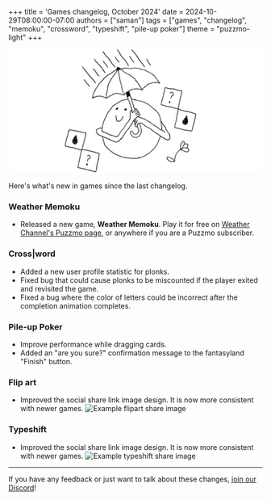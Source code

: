 +++
title = 'Games changelog, October 2024'
date = 2024-10-29T08:00:00-07:00
authors = ["saman"]
tags = ["games", "changelog", "memoku", "crossword", "typeshift", "pile-up poker"]
theme = "puzzmo-light"
+++

![An illustration of Puzzmo surrounded by weather Memoku pieces, holding an umbrella.](brella.png)

Here's what's new in games since the last changelog.

### Weather Memoku

- Released a new game, **Weather Memoku**. Play it for free on [Weather Channel's Puzzmo page](https://www.puzzmo.com/+/weather/play/weather-memoku/), or anywhere if you are a Puzzmo subscriber.

### Cross|word

- Added a new user profile statistic for plonks.
- Fixed bug that could cause plonks to be miscounted if the player exited and revisited the game.
- Fixed a bug where the color of letters could be incorrect after the completion animation completes.

### Pile-up Poker

- Improve performance while dragging cards.
- Added an "are you sure?" confirmation message to the fantasyland "Finish" button.

### Flip art

- Improved the social share link image design. It is now more consistent with newer games.
  ![Example flipart share image](https://thumbs.puzzmo.com/play/flip-art/60nrz36n6.png)

### Typeshift

- Improved the social share link image design. It is now more consistent with newer games.
  ![Example typeshift share image](https://thumbs.puzzmo.com/play/typeshift/kqrgm3zfu.png)

---

If you have any feedback or just want to talk about these changes, [join our Discord](https://discord.gg/puzzmo)!
